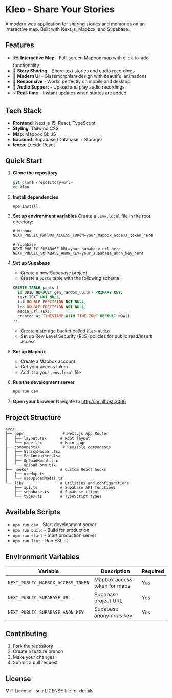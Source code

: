 # Kleo - Share Your Stories

A modern web application for sharing stories and memories on an interactive map. Built with Next.js, Mapbox, and Supabase.

## Features

- 🗺️ **Interactive Map** - Full-screen Mapbox map with click-to-add functionality
- 📝 **Story Sharing** - Share text stories and audio recordings
- 🎨 **Modern UI** - Glassmorphism design with beautiful animations
- 📱 **Responsive** - Works perfectly on mobile and desktop
- 🎵 **Audio Support** - Upload and play audio recordings
- ⚡ **Real-time** - Instant updates when stories are added

## Tech Stack

- **Frontend**: Next.js 15, React, TypeScript
- **Styling**: Tailwind CSS
- **Map**: Mapbox GL JS
- **Backend**: Supabase (Database + Storage)
- **Icons**: Lucide React

## Quick Start

1. **Clone the repository**
   ```bash
   git clone <repository-url>
   cd kleo
   ```

2. **Install dependencies**
   ```bash
   npm install
   ```

3. **Set up environment variables**
   Create a `.env.local` file in the root directory:
   ```env
   # Mapbox
   NEXT_PUBLIC_MAPBOX_ACCESS_TOKEN=your_mapbox_access_token_here
   
   # Supabase
   NEXT_PUBLIC_SUPABASE_URL=your_supabase_url_here
   NEXT_PUBLIC_SUPABASE_ANON_KEY=your_supabase_anon_key_here
   ```

4. **Set up Supabase**
   - Create a new Supabase project
   - Create a `posts` table with the following schema:
   ```sql
   CREATE TABLE posts (
     id UUID DEFAULT gen_random_uuid() PRIMARY KEY,
     text TEXT NOT NULL,
     lat DOUBLE PRECISION NOT NULL,
     lng DOUBLE PRECISION NOT NULL,
     media_url TEXT,
     created_at TIMESTAMP WITH TIME ZONE DEFAULT NOW()
   );
   ```
   - Create a storage bucket called `kleo-audio`
   - Set up Row Level Security (RLS) policies for public read/insert access

5. **Set up Mapbox**
   - Create a Mapbox account
   - Get your access token
   - Add it to your `.env.local` file

6. **Run the development server**
   ```bash
   npm run dev
   ```

7. **Open your browser**
   Navigate to [http://localhost:3000](http://localhost:3000)

## Project Structure

```
src/
├── app/                 # Next.js App Router
│   ├── layout.tsx      # Root layout
│   └── page.tsx        # Main page
├── components/          # Reusable components
│   ├── GlassyNavbar.tsx
│   ├── MapContainer.tsx
│   ├── UploadModal.tsx
│   └── UploadForm.tsx
├── hooks/              # Custom React hooks
│   ├── useMap.ts
│   └── useUploadModal.ts
└── lib/                # Utilities and configurations
    ├── api.ts          # Supabase API functions
    ├── supabase.ts     # Supabase client
    └── types.ts        # TypeScript types
```

## Available Scripts

- `npm run dev` - Start development server
- `npm run build` - Build for production
- `npm run start` - Start production server
- `npm run lint` - Run ESLint

## Environment Variables

| Variable | Description | Required |
|----------|-------------|----------|
| `NEXT_PUBLIC_MAPBOX_ACCESS_TOKEN` | Mapbox access token for maps | Yes |
| `NEXT_PUBLIC_SUPABASE_URL` | Supabase project URL | Yes |
| `NEXT_PUBLIC_SUPABASE_ANON_KEY` | Supabase anonymous key | Yes |

## Contributing

1. Fork the repository
2. Create a feature branch
3. Make your changes
4. Submit a pull request

## License

MIT License - see LICENSE file for details.
